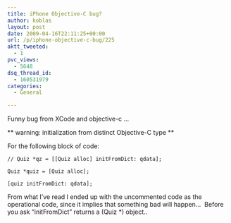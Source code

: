 ```yaml
---
title: iPhone Objective-C bug?
author: koblas
layout: post
date: 2009-04-16T22:11:25+00:00
url: /p/iphone-objective-c-bug/225
aktt_tweeted:
  - 1
pvc_views:
  - 5648
dsq_thread_id:
  - 160531979
categories:
  - General

---
```

Funny bug from XCode and objective-c &#8230;

** warning: initialization from distinct Objective-C type **

For the following block of code:

```
// Quiz *qz = [[Quiz alloc] initFromDict: qdata];

Quiz *quiz = [Quiz alloc];

[quiz initFromDict: qdata];
```

From what I&#8217;ve read I ended up with the uncommented code as the operational code, since it implies that something bad will happen&#8230;  Before you ask &#8220;initFromDict&#8221; returns a (Quiz *) object..
